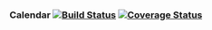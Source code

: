 ### Calendar [![Build Status][BuildStatusBadge]][BuildStatusLink] [![Coverage Status][CoverageBadge]][CoverageLink]


[BuildStatusBadge]: https://travis-ci.org/Jelmergu/Calendar.svg?branch=master
[BuildStatusLink]: https://travis-ci.org/Jelmergu/Calendar
[CoverageBadge]: https://coveralls.io/repos/github/Jelmergu/Calendar/badge.svg?branch=master
[CoverageLink]: https://coveralls.io/github/Jelmergu/Calendar?branch=master
